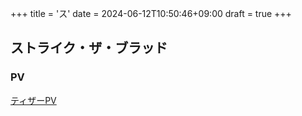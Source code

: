 +++
title = 'ス'
date = 2024-06-12T10:50:46+09:00
draft = true
+++

## ストライク・ザ・ブラッド

### PV
[ティザーPV](https://www.youtube.com/watch?v=NzVpBvxalKk)

